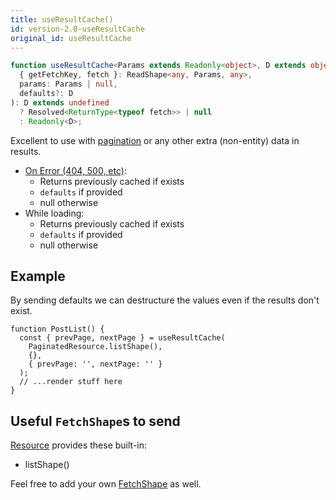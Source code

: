 ```yaml
---
title: useResultCache()
id: version-2.0-useResultCache
original_id: useResultCache
---
```

```typescript
function useResultCache<Params extends Readonly<object>, D extends object>(
  { getFetchKey, fetch }: ReadShape<any, Params, any>,
  params: Params | null,
  defaults?: D
): D extends undefined
  ? Resolved<ReturnType<typeof fetch>> | null
  : Readonly<D>;
```

Excellent to use with [pagination](../guides/pagination.md) or any other extra (non-entity) data in results.

* [On Error (404, 500, etc)](https://www.restapitutorial.com/httpstatuscodes.html):
  * Returns previously cached if exists
  * `defaults` if provided
  * null otherwise
* While loading:
  * Returns previously cached if exists
  * `defaults` if provided
  * null otherwise

## Example

By sending defaults we can destructure the values even if the results don't exist.

```tsx
function PostList() {
  const { prevPage, nextPage } = useResultCache(
    PaginatedResource.listShape(),
    {},
    { prevPage: '', nextPage: '' }
  );
  // ...render stuff here
}
```

## Useful `FetchShape`s to send

[Resource](./Resource.md#provided-and-overridable-methods) provides these built-in:

- listShape()

Feel free to add your own [FetchShape](./FetchShape.md) as well.
